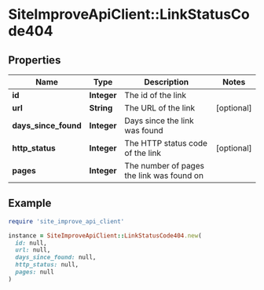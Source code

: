# SiteImproveApiClient::LinkStatusCode404

## Properties

| Name | Type | Description | Notes |
| ---- | ---- | ----------- | ----- |
| **id** | **Integer** | The id of the link |  |
| **url** | **String** | The URL of the link | [optional] |
| **days_since_found** | **Integer** | Days since the link was found |  |
| **http_status** | **Integer** | The HTTP status code of the link | [optional] |
| **pages** | **Integer** | The number of pages the link was found on |  |

## Example

```ruby
require 'site_improve_api_client'

instance = SiteImproveApiClient::LinkStatusCode404.new(
  id: null,
  url: null,
  days_since_found: null,
  http_status: null,
  pages: null
)
```


